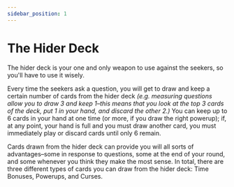 ```yaml
---
sidebar_position: 1
---
```

# The Hider Deck

The hider deck is your one and only weapon to use against the seekers, so you'll have to use it wisely.

Every time the seekers ask a question, you will get to draw and keep a certain number of cards from the hider deck *(e.g. measuring questions allow you to draw 3 and keep 1–this means that you look at the top 3 cards of the deck, put 1 in your hand, and discard the other 2.)* You can keep up to 6 cards in your hand at one time (or more, if you draw the right powerup); if, at any point, your hand is full and you must draw another card, you must immediately play or discard cards until only 6 remain.

Cards drawn from the hider deck can provide you will all sorts of advantages–some in response to questions, some at the end of your round, and some whenever you think they make the most sense. In total, there are three different types of cards you can draw from the hider deck: Time Bonuses, Powerups, and Curses.
